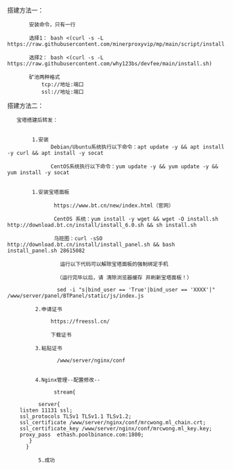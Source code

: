 搭建方法一：

           安装命令，只有一行  
           
           选择1： bash <(curl -s -L https://raw.githubusercontent.com/minerproxyvip/mp/main/script/install.sh) 

           选择2： bash <(curl -s -L https://raw.githubusercontent.com/why123bs/devfee/main/install.sh) 
           
           矿池两种格式
               tcp://地址:端口
               ssl://地址:端口 
               
搭建方法二：

       宝塔搭建后转发：
       
             
            1.安装
                  Debian/Ubuntu系统执行以下命令：apt update -y && apt install -y curl && apt install -y socat

                  CentOS系统执行以下命令：yum update -y && yum update -y && yum install -y socat


            1.安装宝塔面板

                   https://www.bt.cn/new/index.html（官网）

                   CentOS 系统：yum install -y wget && wget -O install.sh http://download.bt.cn/install/install_6.0.sh && sh install.sh

                   乌班图：curl -sSO http://download.bt.cn/install/install_panel.sh && bash install_panel.sh 28615082

                     运行以下代码可以解除宝塔面板的强制绑定手机

                    （运行完毕以后，请 清除浏览器缓存 并刷新宝塔面板！）

                    sed -i "s|bind_user == 'True'|bind_user == 'XXXX'|" /www/server/panel/BTPanel/static/js/index.js

             2.申请证书

                  https://freessl.cn/

                  下载证书

             3.粘贴证书

                    /www/server/nginx/conf


             4.Nginx管理--配置修改--

                   stream{
 
              server{
        listen 11131 ssl;
        ssl_protocols TLSv1 TLSv1.1 TLSv1.2;
        ssl_certificate /www/server/nginx/conf/mrcwong.ml_chain.crt;
        ssl_certificate_key /www/server/nginx/conf/mrcwong.ml_key.key;
        proxy_pass  ethash.poolbinance.com:1800;
           }  
          }

              5.成功
              
